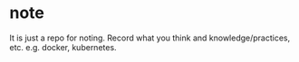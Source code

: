 # note
It is just a repo for noting. Record what you think and knowledge/practices, etc. e.g. docker, kubernetes.
